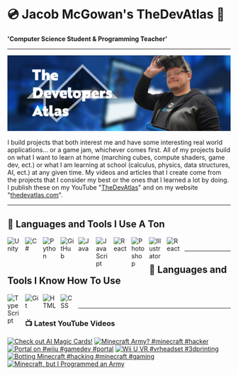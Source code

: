 # 💿 Jacob McGowan's TheDevAtlas 💽

**'Computer Science Student & Programming Teacher'**

---

!["Banner"](/photos/banner.png)

I build projects that both interest me and have some interesting real world applications... or a game jam, whichever comes first. All of my projects build on what I want to learn at home (marching cubes, compute shaders, game dev, ect.) or what I am learning at school (calculus, physics, data structures, AI, ect.) at any given time. My videos and articles that I create come from the projects that I consider my best or the ones that I learned a lot by doing. I publish these on my YouTube "[TheDevAtlas](https://www.youtube.com/@thedevatlas)" and on my website "[thedevatlas.com](https://www.thedevatlas.com/)".

---

## 💾 Languages and Tools I Use A Ton

<img align="left" alt="Unity" width="30px" style="padding-right:10px;" src="https://cdn.jsdelivr.net/gh/devicons/devicon@latest/icons/unity/unity-original.svg" />
<img align="left" alt="C#" width="30px" style="padding-right:10px;" src="https://cdn.jsdelivr.net/gh/devicons/devicon@latest/icons/csharp/csharp-original.svg" />
<img align="left" alt="Python" width="30px" style="padding-right:10px;" src="https://cdn.jsdelivr.net/gh/devicons/devicon@latest/icons/python/python-original.svg" />
<img align="left" alt="GitHub" width="30px" style="padding-right:10px;" src="https://cdn.jsdelivr.net/gh/devicons/devicon/icons/github/github-original.svg" />
<img align="left" alt="Java" width="30px" style="padding-right:10px;" src="https://cdn.jsdelivr.net/gh/devicons/devicon/icons/java/java-original.svg"/>
<img align="left" alt="JavaScript" width="30px" style="padding-right:10px;" src="https://cdn.jsdelivr.net/gh/devicons/devicon/icons/javascript/javascript-plain.svg" />
<img align="left" alt="React" width="30px" style="padding-right:10px;" src="https://cdn.jsdelivr.net/gh/devicons/devicon/icons/react/react-original.svg" />
<img align="left" alt="Photoshop" width="30px" style="padding-right:10px;" src="https://cdn.jsdelivr.net/gh/devicons/devicon@latest/icons/photoshop/photoshop-original.svg" />
<img align="left" alt="Illustrator" width="30px" style="padding-right:10px;" src="https://cdn.jsdelivr.net/gh/devicons/devicon@latest/icons/illustrator/illustrator-plain.svg" />
<img align="left" alt="React" width="30px" style="padding-right:10px;" src="https://cdn.jsdelivr.net/gh/devicons/devicon@latest/icons/premierepro/premierepro-original.svg" />

<br />

---

## 🧠 Languages and Tools I Know How To Use

<img align="left" alt="TypeScript" width="30px" style="padding-right:10px;" src="https://cdn.jsdelivr.net/gh/devicons/devicon/icons/typescript/typescript-plain.svg" />
<img align="left" alt="Git" width="30px" style="padding-right:10px;" src="https://cdn.jsdelivr.net/gh/devicons/devicon/icons/git/git-original.svg" />
<img align="left" alt="HTML" width="30px" style="padding-right:10px;" src="https://cdn.jsdelivr.net/gh/devicons/devicon/icons/html5/html5-plain.svg" />
<img align="left" alt="CSS" width="30px" style="padding-right:10px;" src="https://cdn.jsdelivr.net/gh/devicons/devicon/icons/css3/css3-plain.svg" />

<br />

---

### 📺 Latest YouTube Videos

<!-- BEGIN YOUTUBE-CARDS -->
[![Check out AI Magic Cards!](https://ytcards.demolab.com/?id=rjuKQCVJczE&title=Check+out+AI+Magic+Cards%21&lang=en&timestamp=1718143286&background_color=%230d1117&title_color=%23ffffff&stats_color=%23dedede&max_title_lines=1&width=250&border_radius=5 "Check out AI Magic Cards!")](https://www.youtube.com/watch?v=rjuKQCVJczE)
[![Minecraft Army? #minecraft #hacker](https://ytcards.demolab.com/?id=U3_oHy0r1ig&title=Minecraft+Army%3F+%23minecraft+%23hacker&lang=en&timestamp=1718078417&background_color=%230d1117&title_color=%23ffffff&stats_color=%23dedede&max_title_lines=1&width=250&border_radius=5 "Minecraft Army? #minecraft #hacker")](https://www.youtube.com/watch?v=U3_oHy0r1ig)
[![Portal on #wiiu #gamedev #portal](https://ytcards.demolab.com/?id=mzKpdxDhc5M&title=Portal+on+%23wiiu+%23gamedev+%23portal&lang=en&timestamp=1717905624&background_color=%230d1117&title_color=%23ffffff&stats_color=%23dedede&max_title_lines=1&width=250&border_radius=5 "Portal on #wiiu #gamedev #portal")](https://www.youtube.com/watch?v=mzKpdxDhc5M)
[![Wii U VR #vrheadset #3dprinting](https://ytcards.demolab.com/?id=UIamEh61TjQ&title=Wii+U+VR+%23vrheadset+%233dprinting&lang=en&timestamp=1717799778&background_color=%230d1117&title_color=%23ffffff&stats_color=%23dedede&max_title_lines=1&width=250&border_radius=5 "Wii U VR #vrheadset #3dprinting")](https://www.youtube.com/watch?v=UIamEh61TjQ)
[![Botting Minecraft #hacking #minecraft  #gaming](https://ytcards.demolab.com/?id=TqG3uUF3Hfg&title=Botting+Minecraft+%23hacking+%23minecraft++%23gaming&lang=en&timestamp=1717358156&background_color=%230d1117&title_color=%23ffffff&stats_color=%23dedede&max_title_lines=1&width=250&border_radius=5 "Botting Minecraft #hacking #minecraft  #gaming")](https://www.youtube.com/watch?v=TqG3uUF3Hfg)
[![Minecraft, but I Programmed an Army](https://ytcards.demolab.com/?id=UTdMsBxc3LM&title=Minecraft%2C+but+I+Programmed+an+Army&lang=en&timestamp=1717354820&background_color=%230d1117&title_color=%23ffffff&stats_color=%23dedede&max_title_lines=1&width=250&border_radius=5 "Minecraft, but I Programmed an Army")](https://www.youtube.com/watch?v=UTdMsBxc3LM)
<!-- END YOUTUBE-CARDS -->
#
